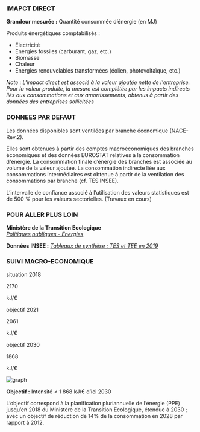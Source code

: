 ### IMAPCT DIRECT

**Grandeur mesurée :** Quantité consommée d’énergie (en MJ)

Produits énergétiques comptabilisés :
* Electricité
* Energies fossiles (carburant, gaz, etc.)
* Biomasse
* Chaleur
* Energies renouvelables transformées (éolien, photovoltaïque, etc.)

*Note : L'impact direct est associé à la valeur ajoutée nette de l'entreprise. Pour la valeur produite, la mesure est complétée par les impacts indirects liés aux consommations et aux amortissements, obtenus à partir des données des entreprises sollicitées*

### DONNEES PAR DEFAUT

Les données disponibles sont ventilées par branche économique (NACE-Rev.2).

Elles sont obtenues à partir des comptes macroéconomiques des branches économiques et des données EUROSTAT relatives à la consommation d'énergie. La consommation finale d’énergie des branches est associée au volume de la valeur ajoutée. La consommation indirecte liée aux consommations intermédiaires est obtenue à partir de la ventilation des consommations par branche (cf. TES INSEE).

L’intervalle de confiance associé à l’utilisation des valeurs statistiques est de 500 % pour les valeurs sectorielles. (Travaux en cours)

### POUR ALLER PLUS LOIN

**Ministère de la Transition Ecologique**  
[*Politiques publiques - Energies*](https://www.ecologie.gouv.fr/politiques/energies)

**Données INSEE :**
[*Tableaux de synthèse : TES et TEE en 2019*](https://www.insee.fr/fr/statistiques/4494213)

### SUIVI MACRO-ECONOMIQUE

<div class="references-blocks">
    <div id="block-1">
    <p id="titre-block">situation 2018</p>
    <p id="value-block">2170</p>
    <p id="unit-block">kJ/€</p>
    </div>
    <div id="block-2">
    <p id="titre-block">objectif 2021</p>
    <p id="value-block">2061</p>
    <p id="unit-block">kJ/€</p>
    </div>
    <div id="block-3">
    <p id="titre-block">objectif 2030</p>
    <p id="value-block">1868</p>
    <p id="unit-block">kJ/€</p>
    </div>
</div>

<div id="graph">
    <img id="graph-img" src="/graphics/NRG_Graphe-fr.png" alt="graph"/>
</div>

**Objectif :** Intensité < 1 868 kJ/€ d’ici 2030

L’objectif correspond à la planification pluriannuelle de l’énergie (PPE) jusqu’en 2018 du Ministère de la Transition Ecologique, étendue à 2030 ; avec un objectif de réduction de 14% de la consommation en 2028 par rapport à 2012.